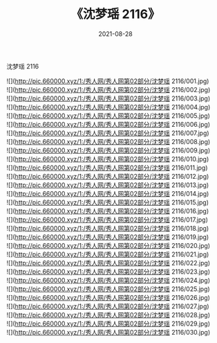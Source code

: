 ﻿---
layout: post
title:  《沈梦瑶 2116》
date:   2021-08-28
img: http://pic.660000.xyz/1:/秀人网/秀人网第02部分/沈梦瑶 2116/000.jpg
categories: [美女, 清纯, 唯美]
---

沈梦瑶 2116

  ![](http://pic.660000.xyz/1:/秀人网/秀人网第02部分/沈梦瑶 2116/001.jpg) <br> ![](http://pic.660000.xyz/1:/秀人网/秀人网第02部分/沈梦瑶 2116/002.jpg) <br> ![](http://pic.660000.xyz/1:/秀人网/秀人网第02部分/沈梦瑶 2116/003.jpg) <br> ![](http://pic.660000.xyz/1:/秀人网/秀人网第02部分/沈梦瑶 2116/004.jpg) <br> ![](http://pic.660000.xyz/1:/秀人网/秀人网第02部分/沈梦瑶 2116/005.jpg) <br> ![](http://pic.660000.xyz/1:/秀人网/秀人网第02部分/沈梦瑶 2116/006.jpg) <br> ![](http://pic.660000.xyz/1:/秀人网/秀人网第02部分/沈梦瑶 2116/007.jpg) <br> ![](http://pic.660000.xyz/1:/秀人网/秀人网第02部分/沈梦瑶 2116/008.jpg) <br> ![](http://pic.660000.xyz/1:/秀人网/秀人网第02部分/沈梦瑶 2116/009.jpg) <br> ![](http://pic.660000.xyz/1:/秀人网/秀人网第02部分/沈梦瑶 2116/010.jpg) <br> ![](http://pic.660000.xyz/1:/秀人网/秀人网第02部分/沈梦瑶 2116/011.jpg) <br> ![](http://pic.660000.xyz/1:/秀人网/秀人网第02部分/沈梦瑶 2116/012.jpg) <br> ![](http://pic.660000.xyz/1:/秀人网/秀人网第02部分/沈梦瑶 2116/013.jpg) <br> ![](http://pic.660000.xyz/1:/秀人网/秀人网第02部分/沈梦瑶 2116/014.jpg) <br> ![](http://pic.660000.xyz/1:/秀人网/秀人网第02部分/沈梦瑶 2116/015.jpg) <br> ![](http://pic.660000.xyz/1:/秀人网/秀人网第02部分/沈梦瑶 2116/016.jpg) <br> ![](http://pic.660000.xyz/1:/秀人网/秀人网第02部分/沈梦瑶 2116/017.jpg) <br> ![](http://pic.660000.xyz/1:/秀人网/秀人网第02部分/沈梦瑶 2116/018.jpg) <br> ![](http://pic.660000.xyz/1:/秀人网/秀人网第02部分/沈梦瑶 2116/019.jpg) <br> ![](http://pic.660000.xyz/1:/秀人网/秀人网第02部分/沈梦瑶 2116/020.jpg) <br> ![](http://pic.660000.xyz/1:/秀人网/秀人网第02部分/沈梦瑶 2116/021.jpg) <br> ![](http://pic.660000.xyz/1:/秀人网/秀人网第02部分/沈梦瑶 2116/022.jpg) <br> ![](http://pic.660000.xyz/1:/秀人网/秀人网第02部分/沈梦瑶 2116/023.jpg) <br> ![](http://pic.660000.xyz/1:/秀人网/秀人网第02部分/沈梦瑶 2116/024.jpg) <br> ![](http://pic.660000.xyz/1:/秀人网/秀人网第02部分/沈梦瑶 2116/025.jpg) <br> ![](http://pic.660000.xyz/1:/秀人网/秀人网第02部分/沈梦瑶 2116/026.jpg) <br> ![](http://pic.660000.xyz/1:/秀人网/秀人网第02部分/沈梦瑶 2116/027.jpg) <br> ![](http://pic.660000.xyz/1:/秀人网/秀人网第02部分/沈梦瑶 2116/028.jpg) <br> ![](http://pic.660000.xyz/1:/秀人网/秀人网第02部分/沈梦瑶 2116/029.jpg) <br> ![](http://pic.660000.xyz/1:/秀人网/秀人网第02部分/沈梦瑶 2116/030.jpg) <br>